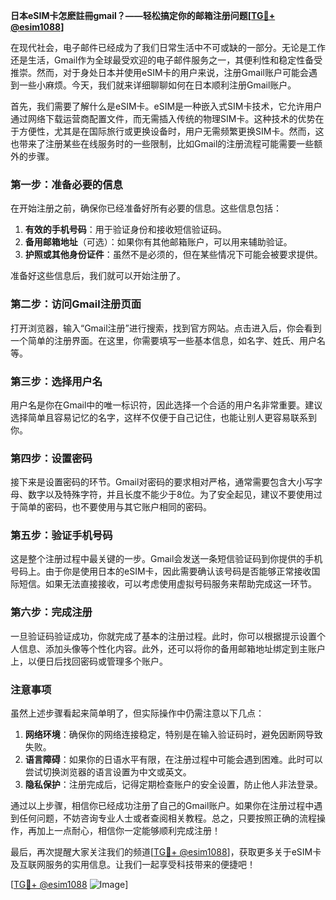 **日本eSIM卡怎麽註冊gmail？——轻松搞定你的邮箱注册问题[[TG💪+ @esim1088](https://t.me/s/esim1088)]**

在现代社会，电子邮件已经成为了我们日常生活中不可或缺的一部分。无论是工作还是生活，Gmail作为全球最受欢迎的电子邮件服务之一，其便利性和稳定性备受推崇。然而，对于身处日本并使用eSIM卡的用户来说，注册Gmail账户可能会遇到一些小麻烦。今天，我们就来详细聊聊如何在日本顺利注册Gmail账户。

首先，我们需要了解什么是eSIM卡。eSIM是一种嵌入式SIM卡技术，它允许用户通过网络下载运营商配置文件，而无需插入传统的物理SIM卡。这种技术的优势在于方便性，尤其是在国际旅行或更换设备时，用户无需频繁更换SIM卡。然而，这也带来了注册某些在线服务时的一些限制，比如Gmail的注册流程可能需要一些额外的步骤。

### 第一步：准备必要的信息

在开始注册之前，确保你已经准备好所有必要的信息。这些信息包括：

1. **有效的手机号码**：用于验证身份和接收短信验证码。
2. **备用邮箱地址**（可选）：如果你有其他邮箱账户，可以用来辅助验证。
3. **护照或其他身份证件**：虽然不是必须的，但在某些情况下可能会被要求提供。

准备好这些信息后，我们就可以开始注册了。

### 第二步：访问Gmail注册页面

打开浏览器，输入“Gmail注册”进行搜索，找到官方网站。点击进入后，你会看到一个简单的注册界面。在这里，你需要填写一些基本信息，如名字、姓氏、用户名等。

### 第三步：选择用户名

用户名是你在Gmail中的唯一标识符，因此选择一个合适的用户名非常重要。建议选择简单且容易记忆的名字，这样不仅便于自己记住，也能让别人更容易联系到你。

### 第四步：设置密码

接下来是设置密码的环节。Gmail对密码的要求相对严格，通常需要包含大小写字母、数字以及特殊字符，并且长度不能少于8位。为了安全起见，建议不要使用过于简单的密码，也不要使用与其它账户相同的密码。

### 第五步：验证手机号码

这是整个注册过程中最关键的一步。Gmail会发送一条短信验证码到你提供的手机号码上。由于你是使用日本的eSIM卡，因此需要确认该号码是否能够正常接收国际短信。如果无法直接接收，可以考虑使用虚拟号码服务来帮助完成这一环节。

### 第六步：完成注册

一旦验证码验证成功，你就完成了基本的注册过程。此时，你可以根据提示设置个人信息、添加头像等个性化内容。此外，还可以将你的备用邮箱地址绑定到主账户上，以便日后找回密码或管理多个账户。

### 注意事项

虽然上述步骤看起来简单明了，但实际操作中仍需注意以下几点：

1. **网络环境**：确保你的网络连接稳定，特别是在输入验证码时，避免因断网导致失败。
2. **语言障碍**：如果你的日语水平有限，在注册过程中可能会遇到困难。此时可以尝试切换浏览器的语言设置为中文或英文。
3. **隐私保护**：注册完成后，记得定期检查账户的安全设置，防止他人非法登录。

通过以上步骤，相信你已经成功注册了自己的Gmail账户。如果你在注册过程中遇到任何问题，不妨咨询专业人士或者查阅相关教程。总之，只要按照正确的流程操作，再加上一点耐心，相信你一定能够顺利完成注册！

最后，再次提醒大家关注我们的频道[[TG💪+ @esim1088](https://t.me/s/esim1088)]，获取更多关于eSIM卡及互联网服务的实用信息。让我们一起享受科技带来的便捷吧！

[[TG💪+ @esim1088](https://t.me/s/esim1088) ![Image](https://i.postimg.cc/4NQfJmqS/Snipaste-2025-05-13-00-14-12.png)]